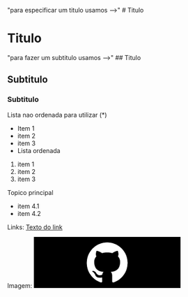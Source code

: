"para especificar um titulo usamos -->" # Titulo

# Titulo

"para fazer um subtitulo usamos -->" ## Titulo

## Subtitulo

### Subtitulo

Lista nao ordenada para utilizar (*)

* Item 1
* item 2
* item 3
* 
  Lista ordenada
1. item 1
2. item 2
3. item 3

Topico principal

* item 4.1
* item 4.2

Links:
[Texto do link](www.osgurisaoruim.com)

Imagem:
![Imagem](https://github.com/ryandeola/UC10_Documento/blob/main/download.png)
